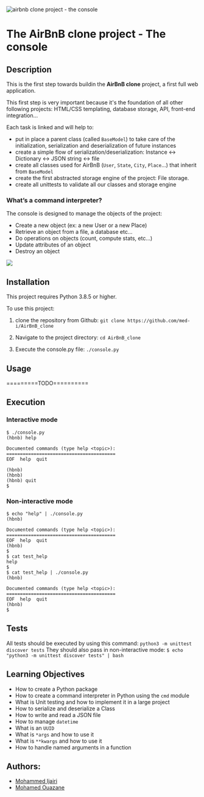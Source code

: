 ![airbnb clone project - the console](https://drive.google.com/uc?id=1juADwCmsarqS4dJcxYnZHAsNVFObt2to)

# The AirBnB clone project - The console

## Description

This is the first step towards buildin the **AirBnB clone** project, a first full web application.

This first step is very important because it's the foundation of all other following projects: HTML/CSS templating, database storage, API, front-end integration…

Each task is linked and will help to:

- put in place a parent class (called `BaseModel`) to take care of the initialization, serialization and deserialization of future instances
- create a simple flow of serialization/deserialization: Instance <-> Dictionary <-> JSON string <-> file
- create all classes used for AirBnB (`User`, `State`, `City`, `Place`…) that inherit from `BaseModel`
- create the first abstracted storage engine of the project: File storage.
- create all unittests to validate all our classes and storage engine

### What’s a command interpreter?

The console is designed to manage the objects of the project:

- Create a new object (ex: a new User or a new Place)
- Retrieve an object from a file, a database etc…
- Do operations on objects (count, compute stats, etc…)
- Update attributes of an object
- Destroy an object

![](https://s3.amazonaws.com/alx-intranet.hbtn.io/uploads/medias/2018/6/815046647d23428a14ca.png?X-Amz-Algorithm=AWS4-HMAC-SHA256&X-Amz-Credential=AKIARDDGGGOUSBVO6H7D%2F20231009%2Fus-east-1%2Fs3%2Faws4_request&X-Amz-Date=20231009T083003Z&X-Amz-Expires=86400&X-Amz-SignedHeaders=host&X-Amz-Signature=c16d4ff45d2381a28bd0ac2fb07ab92dee1de4fe7ba38c8a8fae6fa649cca8e9)

## Installation

This project requires Python 3.8.5 or higher.

To use this project:
1. clone the repository from Github:
```git clone https://github.com/med-i/AirBnB_clone```

2. Navigate to the project directory:
```cd AirBnB_clone```

3. Execute the console.py file:
```./console.py```

## Usage

=========TODO==========

## Execution

### Interactive mode

```
$ ./console.py
(hbnb) help

Documented commands (type help <topic>):
========================================
EOF  help  quit

(hbnb) 
(hbnb) 
(hbnb) quit
$
```

### Non-interactive mode

```
$ echo "help" | ./console.py
(hbnb)

Documented commands (type help <topic>):
========================================
EOF  help  quit
(hbnb) 
$
$ cat test_help
help
$
$ cat test_help | ./console.py
(hbnb)

Documented commands (type help <topic>):
========================================
EOF  help  quit
(hbnb) 
$
```

## Tests

All tests should be executed by using this command: `python3 -m unittest discover tests`
They should also pass in non-interactive mode: `$ echo "python3 -m unittest discover tests" | bash`

## Learning Objectives

- How to create a Python package
- How to create a command interpreter in Python using the `cmd` module
- What is Unit testing and how to implement it in a large project
- How to serialize and deserialize a Class
- How to write and read a JSON file
- How to manage `datetime`
- What is an `UUID`
- What is `*args` and how to use it
- What is `**kwargs` and how to use it
- How to handle named arguments in a function

## Authors:

* [Mohammed Ijairi](https://github.com/med-i)
* [Mohamed Ouazane](https://github.com/meedouazane)
